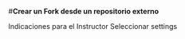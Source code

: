 #**Crear un Fork desde un repositorio externo**

Indicaciones para el Instructor
Seleccionar settings
